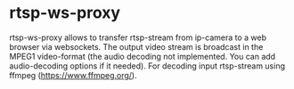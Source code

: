 # rtsp-ws-proxy 
rtsp-ws-proxy allows to transfer rtsp-stream from ip-camera to a web browser via websockets. The output video stream is broadcast in the MPEG1 video-format (the audio decoding not implemented. You can add audio-decoding options if it needed). For decoding input rtsp-stream using ffmpeg (https://www.ffmpeg.org/). 
